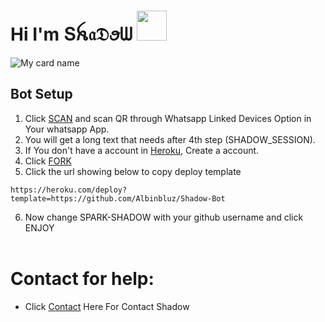 # Hi I'm Տꫝ𝔞𝔇ꪮᗯ&nbsp;<a href="Hey"><img src="https://raw.githubusercontent.com/SPARK-SHADOW/SPARK-SHADOW/SPARK-SHADOW-OFFICIAL/Tools/Hi.gif" width="48px"></a>

![My card name](https://cardivo.vercel.app/api?name=SHADOW%20-%20BOT&description=Hi,%20Welcome%20To%20My%20Bot%20❤&image=https://i.imgur.com/2dfeu88.jpeg?q=tbn:ANd9GcR7aMC3bf4bg4l_nhYS2Un9FXbFYcB4T83Shjk8xSUZDh_D61LFpzbpeqLW&s=10?v=4&backgroundColor=%23ecf0f1&instagram=_spark_shadow_&github=SPARK-SHADOW&)

## Bot Setup

1. Click [SCAN](https://replit.com/@SPARK-SHADOW/ShadowBot) and scan QR through Whatsapp Linked Devices Option in Your whatsapp App.
2. You will get a long text that needs after 4th step (SHADOW_SESSION).
3. If You don't have a account in [Heroku](https://signup.heroku.com/), Create a account.
4. Click [FORK](https://github.com/SPARK-SHADOW/Shadow-Bot/fork)
5. Click the url showing below to copy deploy template
```
https://heroku.com/deploy?template=https://github.com/Albinbluz/Shadow-Bot
``` 
6. Now change SPARK-SHADOW with your github username and click ENJOY<br>
   <br>
# Contact for help:
   * Click [Contact](https://wa.me/687878087?text=Need+Help🙂) Here For Contact Shadow
